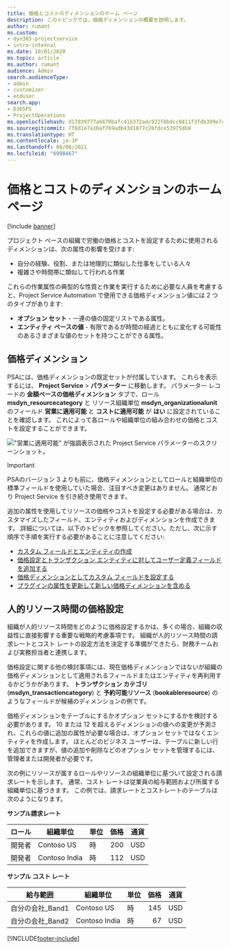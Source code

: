 ```yaml
---
title: 価格とコストのディメンションのホーム ページ
description: このトピックでは、価格ディメンションの概要を説明します。
author: rumant
ms.custom:
- dyn365-projectservice
- intro-internal
ms.date: 10/01/2020
ms.topic: article
ms.author: rumant
audience: Admin
search.audienceType:
- admin
- customizer
- enduser
search.app:
- D365PS
- ProjectOperations
ms.openlocfilehash: d17939777a6670bafc41b372adc922f8bdcc0411f3fdb399e7c9ab01eca87dd0
ms.sourcegitcommit: 7f8d1e7a16af769adb43d1877c28fdce53975db8
ms.translationtype: HT
ms.contentlocale: ja-JP
ms.lasthandoff: 08/06/2021
ms.locfileid: "6998467"
---
```

# <a name="pricing-and-costing-dimensions-home-page"></a>価格とコストのディメンションのホーム ページ

[!include [banner](../includes/psa-now-project-operations.md)]

プロジェクト ベースの組織で労働の価格とコストを設定するために使用されるディメンションは、次の属性の影響を受けます:

- 自分の経験、役割、または地理的に類似した仕事をしている人々
- 複雑さや時間帯に類似して行われる作業

これらの作業属性の典型的な性質と作業を実行するために必要な人員を考慮すると、Project Service Automation で使用できる価格ディメンション値には 2 つのタイプがあります: 

- **オプション セット** - 一連の値の固定リストである属性。
- **エンティティ ベースの値** - 有限であるが時間の経過とともに変化する可能性のあるさまざまな値のセットを持つことができる属性。

## <a name="pricing-dimensions"></a>価格ディメンション

PSAには、価格ディメンションの既定セットが付属しています。 これらを表示するには、 **Project Service** > **パラメーター** に移動します。 パラメーター レコードの **金額ベースの価格ディメンション** タブで、ロール **msdyn_resourcecategory** と リソース組織単位 **msdyn_organizationalunit** のフィールド **営業に適用可能** と **コストに適用可能** が **はい** に設定されていることを確認します。 これによって各ロールや組織単位の組み合わせの価格とコストを設定することができます。

!["営業に適用可能" が強調表示された Project Service パラメーターのスクリーンショット。](media/PS-OOB-parameters.png)

> [!IMPORTANT]
> PSAのバージョン 3 よりも前に、価格ディメンションとしてロールと組織単位の標準フィールドを使用していた場合、注目すべき変更はありません。 通常どおり Project Service を引き続き使用できます。 

追加の属性を使用してリソースの価格やコストを設定する必要がある場合は、カスタマイズしたフィールド、エンティティおよびディメンションを作成できます。 詳細については、以下のトピックを参照してください。ただし、次に示す順序で手順を実行する必要があることに注意してください:

- [カスタム フィールドとエンティティの作成](create-custom-fields-entities.md)
- [価格設定とトランザクション エンティティに対してユーザー定義フィールドを追加する](field-references.md)
- [価格ディメンションとしてカスタム フィールドを設定する](set-up-pricing-dimensions.md)
- [プラグインの属性を更新して新しい価格ディメンションを含める](update-plug-in-attributes.md)

## <a name="pricing-human-resource-time"></a>人的リソース時間の価格設定
組織が人的リソース時間をどのように価格設定するかは、多くの場合、組織の収益性に直接影響する重要な戦略的考慮事項です。 組織が人的リソース時間の請求レートとコスト レートの設定方法を決定する準備ができたら、財務チームおよび実務担当者と連携します。

価格設定に関する他の検討事項には、現在価格ディメンションではないが組織の価格ディメンションとして適用されるフィールドまたはエンティティを再利用するかどうかがあります。 **トランザクション カテゴリ** (**msdyn_transactioncategory**) と **予約可能リソース** (**bookableresource**) のようなフィールドが候補のディメンションの例です。 

価格ディメンションをテーブルにするかオプション セットにするかを検討する必要があります。 10 または 12 を超えるディメンションの値への変更が予測され、これらの値に追加の属性が必要な場合は、オプション セットではなくエンティティを作成します。 ほとんどのビジネス ユーザーは、テーブルに新しい行を追加できますが、値の追加や削除などのオプション セットを管理するには、管理者または開発者が必要です。

次の例にリソースが属するロールやリソースの組織単位に基づいて設定される請求レートを示します。 通常、コスト レートは従業員の給与範囲および所属する組織単位に基づきます。 この例では、請求レートとコストレートのテーブルは次のようになります。

**サンプル請求レート**

| ロール        | 組織単位    |単位      |価格      |通貨  |
| ------------|-------------|----------|----------:|----------|
| 開発者   | Contoso US  |時 | 200|USD     |
| 開発者   | Contoso India |時|   112|USD     |


**サンプル コスト レート**

| 給与範囲     | 組織単位    |単位      |価格      |通貨  |
| ----------------|-------------|----------|----------:|----------|
| 自分の会社_Band1 | Contoso US  |時 | 145|USD     |
| 自分の会社_Band2 | Contoso India |時|   67|USD     |


[!INCLUDE[footer-include](../includes/footer-banner.md)]